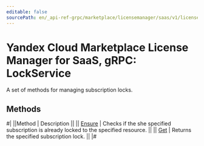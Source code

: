 ```yaml
---
editable: false
sourcePath: en/_api-ref-grpc/marketplace/licensemanager/saas/v1/license-manager/saas/api-ref/grpc/Lock/index.md
---
```


# Yandex Cloud Marketplace License Manager for SaaS, gRPC: LockService

A set of methods for managing subscription locks.

## Methods

#|
||Method | Description ||
|| [Ensure](ensure.md) | Checks if the she specified subscription is already locked to the specified resource. ||
|| [Get](get.md) | Returns the specified subscription lock. ||
|#